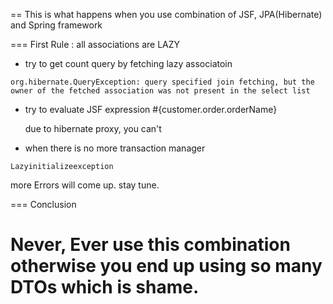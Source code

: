 == This is what happens when you use combination of JSF, JPA(Hibernate) and Spring framework

=== First Rule : all associations are LAZY

+ try to get count query by fetching lazy associatoin 

```
org.hibernate.QueryException: query specified join fetching, but the owner of the fetched association was not present in the select list 
```

+ try to evaluate JSF expression #{customer.order.orderName}

	due to hibernate proxy, you can't

+ when there is no more transaction manager


```
Lazyinitializeexception 
```

more Errors will come up. stay tune.

=== Conclusion

# Never, Ever use this combination otherwise you end up using so many DTOs which is shame. 
